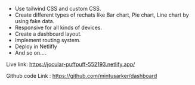 
- Use tailwind CSS and custom CSS.
- Create different types of rechats like Bar chart, Pie chart, Line chart by using fake data.
- Responsive for all kinds of devices.
- Create a dashboard layout.
- Implement routing system.
- Deploy in Netlifly
- And so on….

Live link: https://jocular-puffpuff-552193.netlify.app/

Github code Link : https://github.com/mintusarker/dashboard

